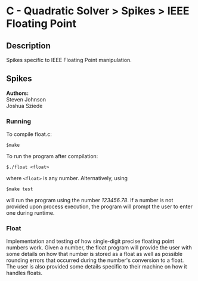 
# C - Quadratic Solver > Spikes > IEEE Floating Point

## Description
Spikes specific to IEEE Floating Point manipulation.

## Spikes
**Authors:**\
Steven Johnson\
Joshua Sziede 
### Running
To compile float.c:

`$make`

To run the program after compilation:

`$./float <float>`

where `<float>` is any number. Alternatively, using

`$make test`

will run the program using the number *123456.78*. If a number is not provided upon process execution, the program will prompt the user to enter one during runtime.

### Float
Implementation and testing of how single-digit precise floating point numbers work. Given a number, the float program will provide the user with some details on how that number is stored as a float as well as possible rounding errors that occurred during the number's conversion to a float. The user is also provided some details specific to their machine on how it handles floats.
